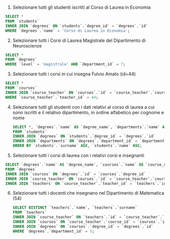 1. Selezionare tutti gli studenti iscritti al Corso di Laurea in Economia

```sql
SELECT *
FROM `students`
INNER JOIN `degrees` ON `students`.`degree_id` = `degrees`.`id`
WHERE `degrees`.`name` = 'Corso di Laurea in Economia';
```

2. Selezionare tutti i Corsi di Laurea Magistrale del Dipartimento di Neuroscienze

```sql
SELECT *
FROM `degrees`
WHERE `level` = 'magistrale' AND `department_id` = 7;
```

3. Selezionare tutti i corsi in cui insegna Fulvio Amato (id=44)

```sql
SELECT *
FROM `courses`
INNER JOIN `course_teacher` ON `courses`.`id` = `course_teacher`.`course_id`
WHERE `course_teacher`.`teacher_id` = 44;
```

4. Selezionare tutti gli studenti con i dati relativi al corso di laurea a cui sono iscritti e il relativo dipartimento, in ordine alfabetico per cognome e nome

   ```sql
   SELECT *, `degrees`.`name` AS `degree_name`, `departments`.`name` AS `department_name`
   FROM `students`
   INNER JOIN `degrees` ON `students`.`degree_id` = `degrees`.`id`
   INNER JOIN `departments` ON `degrees`.`department_id` = `departments`.`id`
   ORDER BY `students`.`surname` ASC, `students`.`name` ASC;

   ```

5. Selezionare tutti i corsi di laurea con i relativi corsi e insegnanti

```sql
SELECT `degrees`.`name` AS `degree_name`, `courses`.`name` AS `course_name`, `teachers`.`name` AS `teacher_name`, `teachers`.`surname` AS `teacher_surname`
FROM `degrees`
INNER JOIN `courses` ON `degrees`.`id` = `courses`.`degree_id`
INNER JOIN `course_teacher` ON `courses`.`id` = `course_teacher`.`course_id`
INNER JOIN `teachers` ON `course_teacher`.`teacher_id` = `teachers`.`id`;

```

6. Selezionare tutti i docenti che insegnano nel Dipartimento di Matematica (54)

   ```sql
   SELECT DISTINCT `teachers`.`name`, `teachers`.`surname`
   FROM `teachers`
   INNER JOIN `course_teacher` ON `teachers`.`id` = `course_teacher`.`teacher_id`
   INNER JOIN `courses` ON `course_teacher`.`course_id` = `courses`.`id`
   INNER JOIN `degrees` ON `courses`.`degree_id` = `degrees`.`id`
   WHERE `degrees`.`department_id` = 5;

   ```
